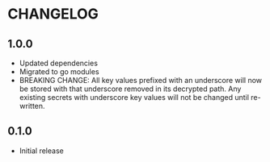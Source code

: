 # CHANGELOG

## 1.0.0

- Updated dependencies
- Migrated to go modules
- BREAKING CHANGE: All key values prefixed with an underscore will now be stored with that underscore removed in its decrypted path. Any existing secrets with underscore key values will not be changed until re-written.

## 0.1.0

- Initial release
